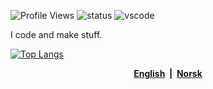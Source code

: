 ![Profile Views](https://komarev.com/ghpvc/?username=nightofseptember)
![status](https://api.statusbadges.me/badge/status/307946781373759488?simple=true)
![vscode](https://api.statusbadges.me/badge/vscode/307946781373759488)





I code and make stuff.











<a href="https://github-readme-stats.vercel.app/api/top-langs/?username=nightofseptember&layout=compact&theme=dark">
    <picture>
        <source media="(prefers-color-scheme: dark)" srcset="https://github-readme-stats.vercel.app/api/top-langs/?username=nightofseptember&layout=compact&theme=dark">
        <source media="(prefers-color-scheme: light)" srcset="https://github-readme-stats.vercel.app/api/top-langs/?username=nightofseptember&layout=compact&theme=light">
        <img alt="Top Langs">
    </picture>
</a>

<p align="center">
  <b>
    <a href="README.en.md">English</a>
    &nbsp;|&nbsp;
    <a href="README.no.md">Norsk</a>
  </b>
</p>

<!-- Meta refresh for better compatibility (only works on GitHub web, not in all Markdown viewers) -->
<!--
<meta http-equiv="refresh" content="0; url=README.en.md">
-->

